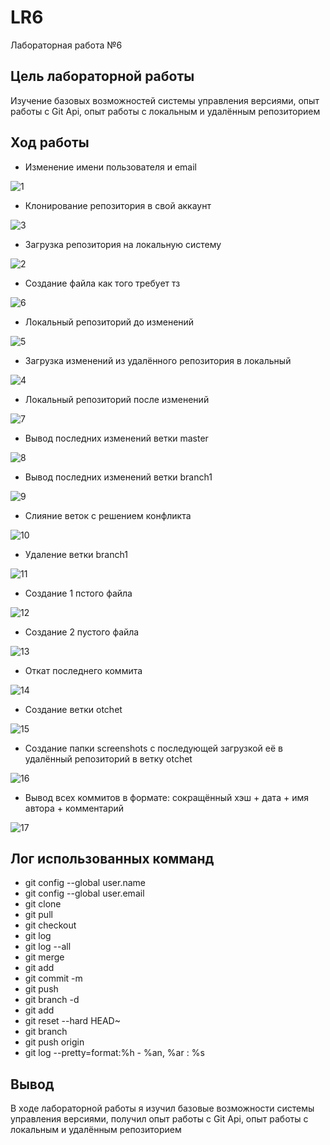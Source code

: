 # LR6
Лабораторная работа №6
## Цель лабораторной работы 
Изучение базовых возможностей системы управления версиями, опыт работы с Git Api, опыт работы с локальным и удалённым репозиторием
## Ход работы
* Изменение имени пользователя и email   
                                                                                       
 ![1](https://user-images.githubusercontent.com/67775683/202866955-9d2530aa-f936-44fb-83bc-17899a08d807.png)
 
* Клонирование репозитория в свой аккаунт                       
                                                               
 ![3](https://user-images.githubusercontent.com/67775683/202867214-3cdb31cd-c6fb-47c4-83ae-a6cba9fc036f.png)
 
* Загрузка репозитория на локальную систему

 ![2](https://user-images.githubusercontent.com/67775683/202867221-2a810b20-8f0e-439e-9d15-7d552522a536.png)
 
* Создание файла как того требует тз

 ![6](https://user-images.githubusercontent.com/67775683/202867304-c374caaf-bc2d-4a38-b551-799e067dfea3.png)
 
* Локальный репозиторий до изменений

 ![5](https://user-images.githubusercontent.com/67775683/202866985-4396b59f-a2a9-49e3-9cee-0f20736dd17d.png)
 
* Загрузка изменений из удалённого репозитория в локальный

 ![4](https://user-images.githubusercontent.com/67775683/202867307-39887afc-3f94-4e72-be6c-2f7fcf0f234e.png)
 
* Локальный репозиторий после изменений

 ![7](https://user-images.githubusercontent.com/67775683/202867004-7189c1e4-a362-47ba-bd69-0d565fe09658.png)
 
* Вывод последних изменений ветки master

 ![8](https://user-images.githubusercontent.com/67775683/202867012-1a3626a8-89d7-49aa-bfd8-bb5148fb4100.png)
 
* Вывод последних изменений ветки branch1

 ![9](https://user-images.githubusercontent.com/67775683/202867018-04233269-2873-4da2-9e02-fb08c0467930.png)
 
* Слияние веток с решением конфликта

 ![10](https://user-images.githubusercontent.com/67775683/202867023-2813a181-8f39-4ade-b1e1-e6d74f9bee49.png)
 
* Удаление ветки branch1

 ![11](https://user-images.githubusercontent.com/67775683/202867026-651e78d0-a691-4930-913b-4036248c38ee.png)
 
* Создание 1 пстого файла

 ![12](https://user-images.githubusercontent.com/67775683/202867060-035bcc7b-e203-433c-b2c3-62a30acd122e.png)
 
* Создание 2 пустого файла

 ![13](https://user-images.githubusercontent.com/67775683/202867071-bcc00f80-6305-402b-9b6e-917ab579d6c0.png)
 
* Откат последнего коммита

 ![14](https://user-images.githubusercontent.com/67775683/202867078-4dd668f4-7db5-42d9-9670-0d32dfd5cba7.png)
 
* Создание ветки otchet

 ![15](https://user-images.githubusercontent.com/67775683/202867086-8012ffd0-26f5-42cd-8f1a-4312271c1410.png)
 
* Создание папки screenshots с последующей загрузкой её в удалённый репозиторий в ветку otchet

 ![16](https://user-images.githubusercontent.com/67775683/202867094-a12b3dbf-c7e0-4c32-98a8-6548dcbf1b1a.png)
 
* Вывод всех коммитов в формате: сокращённый хэш + дата + имя автора + комментарий

 ![17](https://user-images.githubusercontent.com/67775683/202867103-59c77f81-8e8d-479f-83e9-0f2900e537a8.png)


## Лог использованных комманд
* git config --global user.name
* git config --global user.email
* git clone
* git pull
* git checkout
* git log
* git log --all
* git merge
* git add
* git commit -m
* git push
* git branch -d
* git add
* git reset --hard HEAD~
* git branch
* git push origin
* git log --pretty=format:%h - %an, %ar : %s

## Вывод
В ходе лабораторной работы я изучил базовые возможности системы управления версиями, получил опыт работы с Git Api, опыт работы с локальным и удалённым репозиторием
